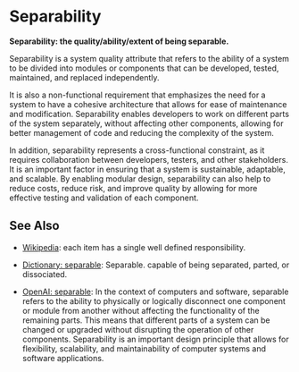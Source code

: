 # Separability

**Separability: the quality/ability/extent of being separable.**

<span data-chatgpt-prompt="explain separability (system quality attribute, cross-functional constraint, non-functional requirement\)">

Separability is a system quality attribute that refers to the ability of a system to be divided into modules or components that can be developed, tested, maintained, and replaced independently. 

It is also a non-functional requirement that emphasizes the need for a system to have a cohesive architecture that allows for ease of maintenance and modification. Separability enables developers to work on different parts of the system separately, without affecting other components, allowing for better management of code and reducing the complexity of the system. 

In addition, separability represents a cross-functional constraint, as it requires collaboration between developers, testers, and other stakeholders. It is an important factor in ensuring that a system is sustainable, adaptable, and scalable. By enabling modular design, separability can also help to reduce costs, reduce risk, and improve quality by allowing for more effective testing and validation of each component.

</span>

## See Also

* [Wikipedia](TODO): each item has a single well defined responsibility.

* [Dictionary: separable](https://www.dictionary.com/browse/separable): Separable. capable of being separated, parted, or dissociated.

* [OpenAI: separable](https:://openai.com): <span data-chatgpt-prompt="define separable (computers and software)">In the context of computers and software, separable refers to the ability to physically or logically disconnect one component or module from another without affecting the functionality of the remaining parts. This means that different parts of a system can be changed or upgraded without disrupting the operation of other components. Separability is an important design principle that allows for flexibility, scalability, and maintainability of computer systems and software applications.</span>
